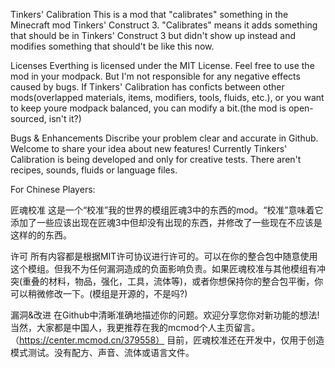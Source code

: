 Tinkers' Calibration
This is a mod that "calibrates" something in the Minecraft mod Tinkers' Construct 3. "Calibrates" means it adds something that should be in Tinkers' Construct 3 but didn't show up instead and modifies something that should't be like this now.

Licenses
Everthing is licensed under the MIT License.
Feel free to use the mod in your modpack. But I'm not responsible for any negative effects caused by bugs. If Tinkers' Calibration has conficts between other mods(overlapped materials, items, modifiers, tools, fluids, etc.), or you want to keep youre modpack balanced, you can modify a bit.(the mod is open-sourced, isn't it?)

Bugs & Enhancements
Discribe your problem clear and accurate in Github. Welcome to share your idea about new features! 
Currently Tinkers' Calibration is being developed and only for creative tests. There aren't recipes, sounds, fluids or language files.

For Chinese Players:

匠魂校准
这是一个“校准”我的世界的模组匠魂3中的东西的mod。“校准”意味着它添加了一些应该出现在匠魂3中但却没有出现的东西，并修改了一些现在不应该是这样的的东西。

许可
所有内容都是根据MIT许可协议进行许可的。可以在你的整合包中随意使用这个模组。但我不为任何漏洞造成的负面影响负责。如果匠魂校准与其他模组有冲突(重叠的材料，物品，强化，工具，流体等)，或者你想保持你的整合包平衡，你可以稍微修改一下。(模组是开源的，不是吗?)

漏洞&改进
在Github中清晰准确地描述你的问题。欢迎分享您你对新功能的想法!当然，大家都是中国人，我更推荐在我的mcmod个人主页留言。（https://center.mcmod.cn/379558）
目前，匠魂校准还在开发中，仅用于创造模式测试。没有配方、声音、流体或语言文件。